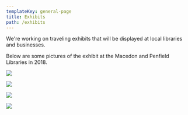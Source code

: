 ```yaml
---
templateKey: general-page
title: Exhibits
path: /exhibits
---
```

We're working on traveling exhibits that will be displayed at local libraries and businesses.

Below are some pictures of the exhibit at the Macedon and Penfield Libraries in 2018.

![](/img/penfieldlibrary1810_1.jpg)

![](/img/penfieldlibrary1810_2.jpg)

![](/img/penfieldlibrary1810_3.jpg)

![](/img/penfieldlibrary1810_4.jpg)
